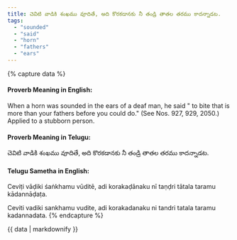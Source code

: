 ```yaml
---
title: చెవిటి వాడికి శంఖము వూదితే, అది కొరకడానకు నీ తండ్రి తాతల తరము కాదన్నాడట.
tags:
  - "sounded"
  - "said"
  - "horn"
  - "fathers"
  - "ears"
---
```


{% capture data %}
#### Proverb Meaning in English:
When a horn was sounded in the ears of a deaf man, he said " to bite that is more than your fathers before you could do."
(See Nos. 927, 929, 2050.)
Applied to a stubborn person.

#### Proverb Meaning in Telugu:
చెవిటి వాడికి శంఖము వూదితే, అది కొరకడానకు నీ తండ్రి తాతల తరము కాదన్నాడట.

#### Telugu Sametha in English:
Ceviṭi vāḍiki śaṅkhamu vūditē, adi korakaḍānaku nī taṇḍri tātala taramu kādannāḍaṭa.

Ceviti vadiki sankhamu vudite, adi korakadanaku ni tandri tatala taramu kadannadata.
{% endcapture %}

{{ data | markdownify }}

